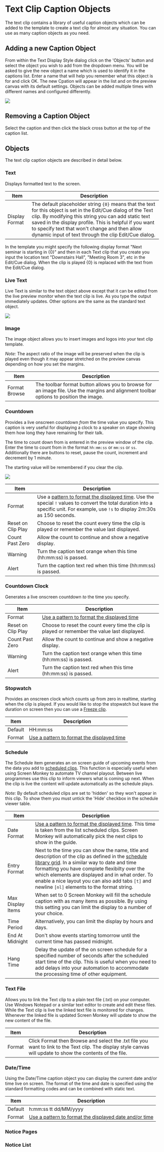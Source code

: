 # Text Clip Caption Objects

The text clip contains a library of useful caption objects which can be added to the template to create a text clip for almost any situation. You can use as many caption objects as you need. 

## Adding a new Caption Object
From within the Text Display Style dialog click on the 'Objects' button and select the object you wish to add from the dropdown menu. You will be asked to give the new object a name which is used to identify it in the captions list. Enter a name that will help you remember what this object is for and click OK. The new Cpation will appear in the list and on the preview canvas with its default settings. Objects can be added multiple times with different names and configured differently. 

![](../../../images/clip-text-caption-new.png)

## Removing a Caption Object
Select the caption and then click the black cross button at the top of the caption list.

## Objects
The text clip caption objects are described in detail below.

### Text
Displays formatted text to the screen.

|Item|Description|
|-|-|
|Display Format|The default placeholder string `{0}` means that the text for this object is set in the Edit/Cue dialog of the Text clip. By modifying this string you can add static text saved in the display profile. This is helpful if you want to specify text that won't change and then allow dynamic input of text through the clip Edit/Cue dialog.|

In the template you might specify the following display format "Next seminar is starting in {0}" and then in each Text clip that you create you input the location text "Downstairs Hall", "Meeting Room 3", etc in the Edit/Cue dialog. When the clip is played {0} is replaced with the text from the Edit/Cue dialog.

### Live Text
Live Text is similar to the text object above except that it can be edited from the live preview monitor when the text clip is live. As you type the output immediately updates. Other options are the same as the standard text object.

![](../../../images/text-livetext.png)

### Image
The image object allows you to insert images and logos into your text clip template.

*Note:* The aspect ratio of the image will be preserved when the clip is played even though it may appear stretched on the preview canvas depending on how you set the margins.

|Item|Description|
|-|-|
|Format Browse|The toolbar format button allows you to browse for an image file. Use the margins and alignment toolbar options to position the image.|

### Countdown
Provides a live onscreen countdown *from* the time value you specify. This caption is very useful for displaying a clock to a speaker on stage showing them how long they have remaining for their talk. 

The time to count down from is entered in the preview window of the clip. Enter the time to count from in the format `hh:mm:ss` or `mm:ss` or `ss`. Additionally there are buttons to reset, pause the count, increment and decrement by 1 minute.

The starting value will be remembered if you clear the clip.

![](../../../images/text-countdown-preview.png)

|Item|Description|
|-|-|
|Format|Use a [pattern to format the displayed time](DateTime.md). Use the special `!` values to convert the total duration into a specific unit. For example, use `!s` to display 2m:30s as 150 seconds.|
|Reset on Clip Play|Choose to reset the count every time the clip is played or remember the value last displayed.|
|Count Past Zero|Allow the count to continue and show a negative display.|
|Warning|Turn the caption text orange when this time (hh:mm:ss) is passed.|
|Alert|Turn the caption text red when this time (hh:mm:ss) is passed.|

### Countdown Clock
Generates a live onscreen countdown *to* the time you specify.

|Item|Description|
|-|-|
|Format|[Use a pattern to format the displayed time](DateTime.md)|
|Reset on Clip Play|Choose to reset the count every time the clip is played or remember the value last displayed.|
|Count Past Zero|Allow the count to continue and show a negative display.|
|Warning|Turn the caption text orange when this time (hh:mm:ss) is passed.|
|Alert|Turn the caption text red when this time (hh:mm:ss) is passed.|

### Stopwatch
Provides an onscreen clock which counts up from zero in realtime, starting when the clip is played. If you would like to stop the stopwatch but leave the duration on screen then you can use a [Freeze clip](../FreezeClip.md).

|Item|Description|
|-|-|
|Default|HH:mm:ss|
|Format|[Use a pattern to format the displayed time](DateTime.md)|

### Schedule
The Schedule item generates an on screen guide of upcoming events from the data you add to [scheduled clips](../../toolbar/schedule.md). This function is especially useful when using Screen Monkey to automate TV channel playout. Between live programmes use this clip to inform viewers what is coming up next. When the clip is live the content will update automatically as the schedule plays.

*Note:* By default scheduled clips are set to 'hidden' so they won't appear in this clip. To show them you must untick the 'Hide' checkbox in the schedule viewer table.

|Item|Description|
|-|-|
|Date Format|[Use a pattern to format the displayed time](DateTime.md). This time is taken from the list scheduled clips. Screen Monkey will automatically pick the next clips to show in the guide.|
|Entry Format|Next to the time you can show the name, title and description of the clip as defined in the [schedule library grid](../../toolbar/schedule.md). In a similar way to date and time formatting you have complete flexibilty over the which elements are displayed and in what order. To enable a nice layout you can also add tabs `[t]` and newline `[nl]` elements to the format string.|
|Max Display Items|When set to 0 Screen Monkey will fill the schedule caption with as many items as possible. By using this setting you can limit the display to a number of your choice.|
|Time Period|Alternatively, you can limit the display by hours and days.|
|End At Midnight|Don't show events starting tomorrow until the current time has passed midnight.|
|Hang Time|Delay the update of the on screen schedule for a specified number of seconds after the scheduled start time of the clip. This is useful when you need to add delays into your automation to accommodate the processing time of other equipment.|

### Text File
Allows you to link the Text clip to a plain text file (.txt) on your computer. Use Windows Notepad or a similar text editor to create and edit these files. While the Text clip is live the linked text file is monitored for changes. Whenever the linked file is updated Screen Monkey will update to show the new content of the file.

|Item|Description|
|-|-|
|Format|Click Format then Browse and select the .txt file you want to link to the Text clip. The display style canvas will update to show the contents of the file.|
 
### Date/Time
Using the Date/Time caption object you can display the current date and/or time live on screen. The format of the time and date is specified using the standard formatting codes and can be combined with static text. 

|Item|Description|
|-|-|
|Default|h:mm:ss tt dd/MM/yyyy|
|Format|[Use a pattern to format the displayed date and/or time](DateTime.md)|

### Notice Pages

### Notice List
